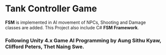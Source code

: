 # Tank Controller Game

**FSM** is implemented in AI movement of NPCs, Shooting and Damage classes are added. This Project also include C# **FSM Framework**.
### Following Unity 4.x Game AI Programming by Aung Sithu Kyaw, Clifford Peters, Thet Naing Swe.
 
